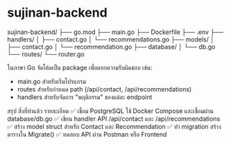 # sujinan-backend

<!-- Todo: 1. บน Terminal -->
<!-- mkdir sujinan-backend
cd sujinan-backend
go mod init github.com/SujinanFms/sujinan-backend -->

<!-- //? Structure -->

sujinan-backend/
├── go.mod
├── main.go
├── Dockerfile
├── .env
├── handlers/
│ ├── contact.go
│ └── recommendations.go
├── models/
│ ├── contact.go
│ └── recommendation.go
├── database/
│ └── db.go
└── routes/
└── router.go

<!--  Todo: 1.สร้างไฟล์ main.go -->

<!--  Todo: 2.สร้างไฟล์ routes/router.go -->

ในภาษา Go จัดโค้ดเป็น package เพื่อแยกความรับผิดชอบ เช่น:

- main.go สำหรับเริ่มโปรแกรม
- routes สำหรับกำหนด path (/api/contact, /api/recommendations)
- handlers สำหรับจัดการ "พฤติกรรม" ของแต่ละ endpoint

สรุป
สิ่งที่ทำแล้ว รายละเอียด
✅ เชื่อม PostgreSQL ใช้ Docker Compose และเชื่อมผ่าน database/db.go
✅ เขียน handler API /api/contact และ /api/recommendations
✅ สร้าง model struct สำหรับ Contact และ Recommendation
✅ ทำ migration สร้างตารางใน Migrate()
✅ ทดสอบ API ผ่าน Postman หรือ Frontend
